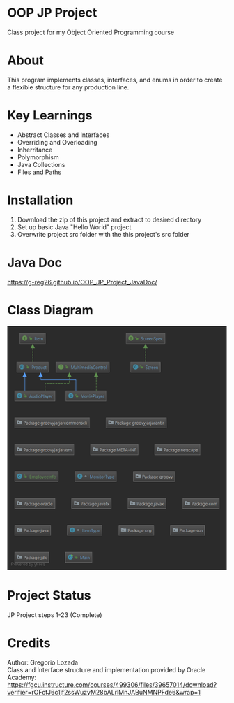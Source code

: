 # OOP JP Project
Class project for my Object Oriented Programming course

# About
This program implements classes, interfaces, and enums in order to create a flexible
structure for any production line.

# Key Learnings
* Abstract Classes and Interfaces
* Overriding and Overloading
* Inherritance
* Polymorphism
* Java Collections
* Files and Paths

# Installation
1. Download the zip of this project and extract to desired directory
2. Set up basic Java "Hello World" project
3. Overwrite project src folder with the this project's src folder

# Java Doc
https://g-reg26.github.io/OOP_JP_Project_JavaDoc/

# Class Diagram
![Class Diagram](https://github.com/G-Reg26/OOP_JP_Project/blob/master/ClassDiagram.png)

# Project Status
JP Project steps 1-23 (Complete)

# Credits
Author: Gregorio Lozada<br />
Class and Interface structure and implementation provided by Oracle Academy:<br />
https://fgcu.instructure.com/courses/499306/files/39657014/download?verifier=rOFctJ6c1jf2ssWuzyM28bALrlMnJABuNMNPFde6&wrap=1<br />
